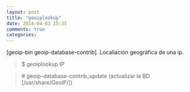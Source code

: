 ```yaml
---
layout: post
title: "geoiplookup"
date: 2014-04-03 15:35
comments: true
categories: 
---
```

[geoip-bin geoip-database-contrib]. Localiación geográfica de una ip.

>$ geoiplookup IP

>\# geoip-database-contrib_update (actualizar la BD [/usr/share/GeoIP/])

